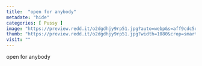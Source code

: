 ```yaml
---
title:  "open for anybody"
metadate: "hide"
categories: [ Pussy ]
image: "https://preview.redd.it/o2dgdhjy9rp51.jpg?auto=webp&s=aff9cdc5d12700e755deb6d46dd7f9c042199d9f"
thumb: "https://preview.redd.it/o2dgdhjy9rp51.jpg?width=1080&crop=smart&auto=webp&s=d4b99316db953ca302e8d639eb2a6bf844d74399"
visit: ""
---
```

open for anybody
